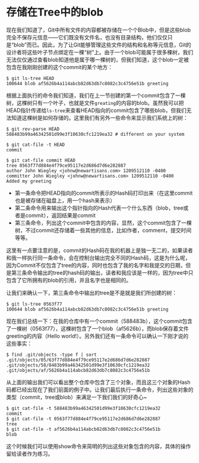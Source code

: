 # 存储在Tree中的blob

现在我们知道了，Git中所有文件的内容都被存储在一个个Blob中，但是这些blob完全不保存元信息——它们既没有文件名，也没有目录结构，他们仅仅只是“blob”而已。因此，为了让Git能够管理这些文件的结构和名称等元信息，Git的设计者将这些叶子节点绑定在一棵“树”上。由于一个blob可能属于很多棵树，我们无法仅仅通过查看blob知道他是属于哪一棵树的，但我们知道，这个blob一定被包含在我刚刚创建的这个commit的某个地方：

 ```shell
$ git ls-tree HEAD
100644 blob af5626b4a114abcb82d63db7c8082c3c4756e51b greeting
 ```

根据上面执行的命令我们知道，我们在上一节创建的第一个commit包含了一棵树，这棵树只有一个叶子，也就是文件`greating`的内容的blob。虽然我可以把HEAD指针传递给`ls-tree`来查看HEAD指向的commit包含了哪些blob，但我们无法知道这棵树是如何存储的。这里我们有另外一些命令来显示我们系统上的树：

```shell
$ git rev-parse HEAD
588483b99a46342501d99e3f10630cfc1219ea32 # different on your system

$ git cat-file -t HEAD
commit

$ git cat-file commit HEAD
tree 0563f77d884e4f79ce95117e2d686d7d6e282887
author John Wiegley <johnw@newartisans.com> 1209512110 -0400
committer John Wiegley <johnw@newartisans.com> 1209512110 -0400
Added my greeting
```

- 第一条命令把HEAD指向的commit所表示的Hash码打印出来（在这里commit也是被存储在磁盘上，用一个hash来表示）
- 第二条命令用来输出这个指针指向的Hash代表一个什么东西（blob，tree或者是commit），返回结果是commit
- 第三条命令，列出这个commit中包含的内容，显然，这个commit包含了一棵树，不过commit还存储着一些其他的信息，比如作者，comment，提交时间等等。

这里有一点要注意的是，commit的Hash码在我的机器上是独一无二的，如果读者和我一样执行同一条命令，会在控制台输出完全不同的Hash码，这是为什么呢，因为Commit不仅包含了tree的内容，同时也包含了我的名字和我提交的日期，但是第三条命令输出的tree的hash码的输出，读者和我应该是一样的，因为tree中只包含了它所拥有的blob的引用，并且名字也是相同的。

让我们来确认一下，第三条命令中输出的tree是不是就是我们所创建的树：

```shell
$ git ls-tree 0563f77
100644 blob af5626b4a114abcb82d63db7c8082c3c4756e51b greeting
```

现在我们总结一下：在我的仓库中有一个commit（588483b），这个commit包含了一棵树（0563f77），这棵树包含了一个blob（af5626b），而blob保存着文件greeting的内容（Hello world!）。另外我们还有一条命令可以确认一下刚才说的这些事实：

```shell
$ find .git/objects -type f | sort
.git/objects/05/63f77d884e4f79ce95117e2d686d7d6e282887
.git/objects/58/8483b99a46342501d99e3f10630cfc1219ea32
.git/objects/af/5626b4a114abcb82d63db7c8082c3c4756e51b
```

从上面的输出我们可以看出整个仓库中包含了三个对象，而且这三个对象的Hash码都已经出现在了我们前面的例子中。让我们最后执行一条命令，列出这些对象的类型（commit，tree或blob）来满足一下我们我们的好奇心~

```shell
$ git cat-file -t 588483b99a46342501d99e3f10630cfc1219ea32
commit
$ git cat-file -t 0563f77d884e4f79ce95117e2d686d7d6e282887
tree
$ git cat-file -t af5626b4a114abcb82d63db7c8082c3c4756e51b
blob
```

这个时候我们可以使用show命令来简明的列出这些对象包含的内容，具体的操作留给读者作为练习。

